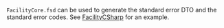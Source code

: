 `FacilityCore.fsd` can be used to generate the standard error DTO and the standard error codes.
See [FacilityCSharp](https://github.com/FacilityApi/FacilityCSharp) for an example.
